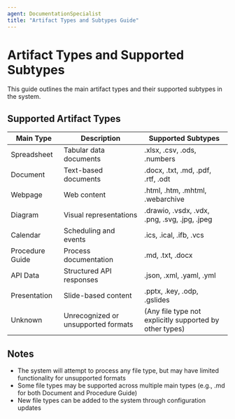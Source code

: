 ```yaml
---
agent: DocumentationSpecialist
title: "Artifact Types and Subtypes Guide"
---
```


# Artifact Types and Supported Subtypes

This guide outlines the main artifact types and their supported subtypes in the system.

## Supported Artifact Types

| Main Type         | Description                          | Supported Subtypes                                                                 |
|-------------------|--------------------------------------|------------------------------------------------------------------------------------|
| Spreadsheet       | Tabular data documents               | .xlsx, .csv, .ods, .numbers                                                       |
| Document          | Text-based documents                 | .docx, .txt, .md, .pdf, .rtf, .odt                                                |
| Webpage           | Web content                          | .html, .htm, .mhtml, .webarchive                                                  |
| Diagram           | Visual representations               | .drawio, .vsdx, .vdx, .png, .svg, .jpg, .jpeg                                     |
| Calendar          | Scheduling and events                | .ics, .ical, .ifb, .vcs                                                           |
| Procedure Guide   | Process documentation                | .md, .txt, .docx                                                                  |
| API Data          | Structured API responses             | .json, .xml, .yaml, .yml                                                          |
| Presentation      | Slide-based content                  | .pptx, .key, .odp, .gslides                                                       |
| Unknown           | Unrecognized or unsupported formats  | (Any file type not explicitly supported by other types)                           |

## Notes
- The system will attempt to process any file type, but may have limited functionality for unsupported formats
- Some file types may be supported across multiple main types (e.g., .md for both Document and Procedure Guide)
- New file types can be added to the system through configuration updates
